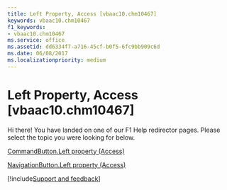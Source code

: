 ```yaml
---
title: Left Property, Access [vbaac10.chm10467]
keywords: vbaac10.chm10467
f1_keywords:
- vbaac10.chm10467
ms.service: office
ms.assetid: dd6334f7-a716-45cf-b0f5-6fc9bb909c6d
ms.date: 06/08/2017
ms.localizationpriority: medium
---
```



# Left Property, Access [vbaac10.chm10467]

Hi there! You have landed on one of our F1 Help redirector pages. Please select the topic you were looking for below.

[CommandButton.Left property (Access)](https://msdn.microsoft.com/library/8cae225d-1919-0c6c-7980-48294fbe8c7a%28Office.15%29.aspx)

[NavigationButton.Left property (Access)](https://msdn.microsoft.com/library/c9cdccb1-3dd8-d65c-19f8-5e9a0817eefb%28Office.15%29.aspx)

[!include[Support and feedback](~/includes/feedback-boilerplate.md)]